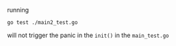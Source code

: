 running

```
go test ./main2_test.go
```

will not trigger the panic in the `init()` in the `main_test.go`
